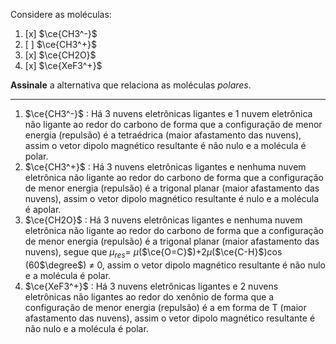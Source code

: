 Considere as moléculas: 

1. [x] $\ce{CH3^-}$
2. [ ] $\ce{CH3^+}$
3. [x] $\ce{CH2O}$
4. [x] $\ce{XeF3^+}$

**Assinale** a alternativa que relaciona as moléculas *polares*.

---

1. $\ce{CH3^-}$ : Há 3 nuvens eletrônicas ligantes e 1 nuvem eletrônica não ligante ao redor do carbono de forma que a configuração de menor energia (repulsão) é a tetraédrica (maior afastamento das nuvens), assim o vetor dipolo magnético resultante é não nulo e a molécula é polar.
2. $\ce{CH3^+}$ : Há 3 nuvens eletrônicas ligantes e nenhuma nuvem eletrônica não ligante ao redor do carbono de forma que a configuração de menor energia (repulsão) é a trigonal planar (maior afastamento das nuvens), assim o vetor dipolo magnético resultante é nulo e a molécula é apolar.
3. $\ce{CH2O}$ : Há 3 nuvens eletrônicas ligantes e nenhuma nuvem eletrônica não ligante ao redor do carbono de forma que a configuração de menor energia (repulsão) é a trigonal planar (maior afastamento das nuvens), segue que $\mu_{res}$= $\mu$($\ce{O=C}$)+2$\mu$($\ce{C-H}$)$\cos$(60$\degree$) $\not=$ 0, assim o vetor dipolo magnético resultante é não nulo e a molécula é polar.
4. $\ce{XeF3^+}$ : Há 3 nuvens eletrônicas ligantes e  2 nuvens eletrônicas não ligantes ao redor do xenônio de forma que a configuração de menor energia (repulsão) é a em forma de T (maior afastamento das nuvens), assim o vetor dipolo magnético resultante é não nulo e a molécula é polar.

